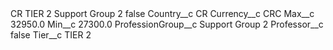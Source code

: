 <?xml version="1.0" encoding="UTF-8"?>
<CustomMetadata xmlns="http://soap.sforce.com/2006/04/metadata" xmlns:xsi="http://www.w3.org/2001/XMLSchema-instance" xmlns:xsd="http://www.w3.org/2001/XMLSchema">
    <label>CR TIER 2 Support Group 2</label>
    <protected>false</protected>
    <values>
        <field>Country__c</field>
        <value xsi:type="xsd:string">CR</value>
    </values>
    <values>
        <field>Currency__c</field>
        <value xsi:type="xsd:string">CRC</value>
    </values>
    <values>
        <field>Max__c</field>
        <value xsi:type="xsd:double">32950.0</value>
    </values>
    <values>
        <field>Min__c</field>
        <value xsi:type="xsd:double">27300.0</value>
    </values>
    <values>
        <field>ProfessionGroup__c</field>
        <value xsi:type="xsd:string">Support Group 2</value>
    </values>
    <values>
        <field>Professor__c</field>
        <value xsi:type="xsd:boolean">false</value>
    </values>
    <values>
        <field>Tier__c</field>
        <value xsi:type="xsd:string">TIER 2</value>
    </values>
</CustomMetadata>
